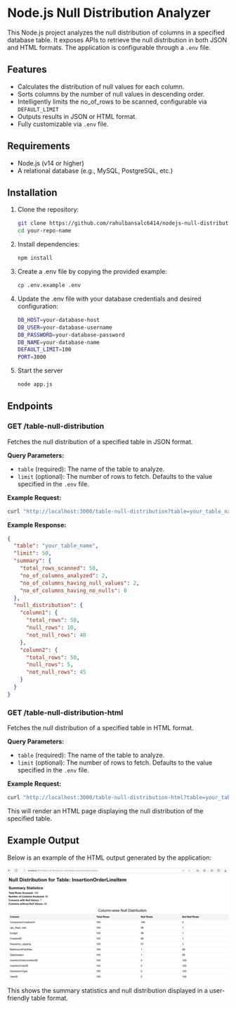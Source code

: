 # Node.js Null Distribution Analyzer

This Node.js project analyzes the null distribution of columns in a specified database table. It exposes APIs to retrieve the null distribution in both JSON and HTML formats. The application is configurable through a `.env` file.

## Features

- Calculates the distribution of null values for each column.
- Sorts columns by the number of null values in descending order.
- Intelligently limits the no_of_rows to be scanned, configurable via `DEFAULT_LIMIT`
- Outputs results in JSON or HTML format.
- Fully customizable via `.env` file.

## Requirements

- Node.js (v14 or higher)
- A relational database (e.g., MySQL, PostgreSQL, etc.)

## Installation

1. Clone the repository:

   ```bash
   git clone https://github.com/rahulbansalc6414/nodejs-null-distribution-utility
   cd your-repo-name
   ```

2. Install dependencies:

   ```bash
   npm install
   ```

3. Create a .env file by copying the provided example:

   ```bash
   cp .env.example .env
   ```

4. Update the .env file with your database credentials and desired configuration:

   ```bash
   DB_HOST=your-database-host
   DB_USER=your-database-username
   DB_PASSWORD=your-database-password
   DB_NAME=your-database-name
   DEFAULT_LIMIT=100
   PORT=3000
   ```

5. Start the server
   ```bash
   node app.js
   ```

## Endpoints

### GET /table-null-distribution

Fetches the null distribution of a specified table in JSON format.

**Query Parameters:**

- `table` (required): The name of the table to analyze.
- `limit` (optional): The number of rows to fetch. Defaults to the value specified in the `.env` file.

**Example Request:**

```bash
curl "http://localhost:3000/table-null-distribution?table=your_table_name&limit=50"
```

**Example Response:**

```json
{
  "table": "your_table_name",
  "limit": 50,
  "summary": {
    "total_rows_scanned": 50,
    "no_of_columns_analyzed": 2,
    "no_of_columns_having_null_values": 2,
    "no_of_columns_having_no_nulls": 0
  },
  "null_distribution": {
    "column1": {
      "total_rows": 50,
      "null_rows": 10,
      "not_null_rows": 40
    },
    "column2": {
      "total_rows": 50,
      "null_rows": 5,
      "not_null_rows": 45
    }
  }
}
```

### GET /table-null-distribution-html

Fetches the null distribution of a specified table in HTML format.

**Query Parameters:**

- `table` (required): The name of the table to analyze.
- `limit` (optional): The number of rows to fetch. Defaults to the value specified in the `.env` file.

**Example Request:**

```bash
curl "http://localhost:3000/table-null-distribution-html?table=your_table_name&limit=50"
```

This will render an HTML page displaying the null distribution of the specified table.

## Example Output

Below is an example of the HTML output generated by the application:

![HTML Output Screenshot](example_output/example_html_output.png)

This shows the summary statistics and null distribution displayed in a user-friendly table format.

